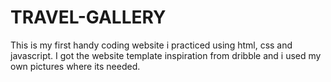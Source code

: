 # TRAVEL-GALLERY
This is my first handy coding website i practiced using html, css and javascript. I got the website template inspiration from dribble and i used my own pictures where its needed. 
